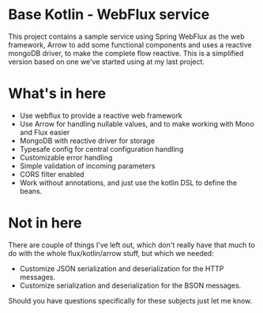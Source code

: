 # Base Kotlin - WebFlux service

This project contains a sample service using Spring WebFlux as the web framework, Arrow to add some functional
 components and uses a reactive mongoDB driver, to make the complete flow reactive. This is a simplified version
 based on one we've started using at my last project.
 
# What's in here 

 - Use webflux to provide a reactive web framework
 - Use Arrow for handling nullable values, and to make working with Mono and Flux easier
 - MongoDB with reactive driver for storage
 - Typesafe config for central configuration handling
 - Customizable error handling
 - Simple validation of incoming parameters
 - CORS filter enabled
 - Work without annotations, and just use the kotlin DSL to define the beans. 
 
# Not in here

There are couple of things I've left out, which don't really have that much to do with the whole flux/kotlin/arrow stuff, 
 but which we needed:
 
 - Customize JSON serialization and deserialization for the HTTP messages.
 - Customize serialization and deserialization for the BSON messages.
 
Should you have questions specifically for these subjects just let me know.  
  